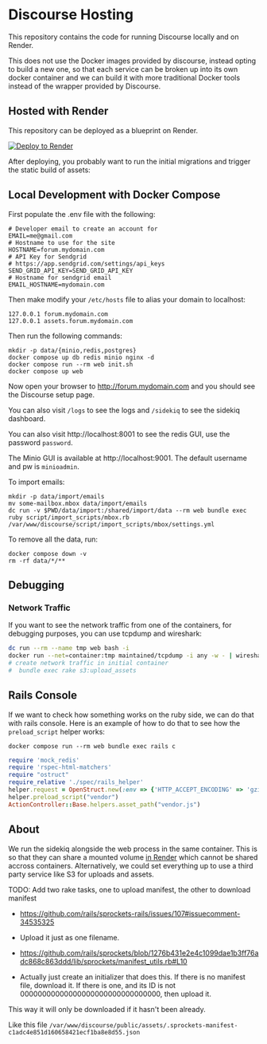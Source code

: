 # Discourse Hosting

This repository contains the code for running Discourse locally and on Render.

This does not use the Docker images provided by discourse, instead opting to build a new one, so that each
service can be broken up into its own docker container and we can build it with more traditional Docker tools
instead of the wrapper provided by Discourse.


## Hosted with Render

This repository can be deployed as a blueprint on Render.

[![Deploy to Render](https://render.com/images/deploy-to-render-button.svg)](https://render.com/deploy?repo=https://github.com/saulshanabrook/discourse-hosting)


After deploying, you probably want to run the initial migrations and trigger the static build of assets:



## Local Development with Docker Compose

First populate the .env file with the following:

```shell
# Developer email to create an account for
EMAIL=me@gmail.com
# Hostname to use for the site
HOSTNAME=forum.mydomain.com
# API Key for Sendgrid
# https://app.sendgrid.com/settings/api_keys
SEND_GRID_API_KEY=SEND_GRID_API_KEY
# Hostname for sendgrid email
EMAIL_HOSTNAME=mydomain.com
```

Then make modify your `/etc/hosts` file to alias your domain to localhost:

```shell
127.0.0.1 forum.mydomain.com
127.0.0.1 assets.forum.mydomain.com
```

Then run the following commands:


```shell
mkdir -p data/{minio,redis,postgres}
docker compose up db redis minio nginx -d
docker compose run --rm web init.sh
docker compose up web
```


Now open your browser to http://forum.mydomain.com and you should see the Discourse setup page.

You can also visit `/logs` to see the logs and `/sidekiq` to see the sidekiq dashboard.

You can also visit http://localhost:8001 to see the redis GUI, use the password `password`.

The Minio GUI is available at http://localhost:9001. The default username and pw is `minioadmin`.

To import emails:

```shell
mkdir -p data/import/emails
mv some-mailbox.mbox data/import/emails
dc run -v $PWD/data/import:/shared/import/data --rm web bundle exec ruby script/import_scripts/mbox.rb /var/www/discourse/script/import_scripts/mbox/settings.yml
```

To remove all the data, run:

```shell
docker compose down -v
rm -rf data/*/**
```


## Debugging

### Network Traffic

If you want to see the network traffic from one of the containers, for debugging purposes, you can use tcpdump and wireshark:

```bash
dc run --rm --name tmp web bash -i
docker run --net=container:tmp maintained/tcpdump -i any -w - | wireshark -k -i -
# create network traffic in initial container
#  bundle exec rake s3:upload_assets
```

## Rails Console

If we want to check how something works on the ruby side, we can do that with rails console. Here is an example of how to do that
to see how the `preload_script` helper works:

```shell
docker compose run --rm web bundle exec rails c
```


```ruby
require 'mock_redis'
require 'rspec-html-matchers'
require "ostruct"
require_relative './spec/rails_helper'
helper.request = OpenStruct.new(:env => {'HTTP_ACCEPT_ENCODING' => 'gzip, deflate'})
helper.preload_script("vendor")
ActionController::Base.helpers.asset_path("vendor.js")
```

## About

We run the sidekiq alongside the web process in the same container. This is so that they can share a mounted volume [in Render](https://render.com/docs/disks) which cannot be shared accross containers. Alternatively,
we could set everything up to use a third party service like S3 for uploads and assets.


TODO: Add two rake tasks, one to upload manifest, the other to download manifest
* https://github.com/rails/sprockets-rails/issues/107#issuecomment-34535325
* Upload it just as one filename.
* https://github.com/rails/sprockets/blob/1276b431e2e4c1099dae1b3ff76adc868c863ddd/lib/sprockets/manifest_utils.rb#L10

* Actually just create an initializer that does this. If there is no manifest file, download it. If there is one,
  and its ID is not 00000000000000000000000000000000, then upload it.

This way it will only be downloaded if it hasn't been already.

Like this file `/var/www/discourse/public/assets/.sprockets-manifest-c1adc4e851d160658421ecf1ba8e8d55.json`

